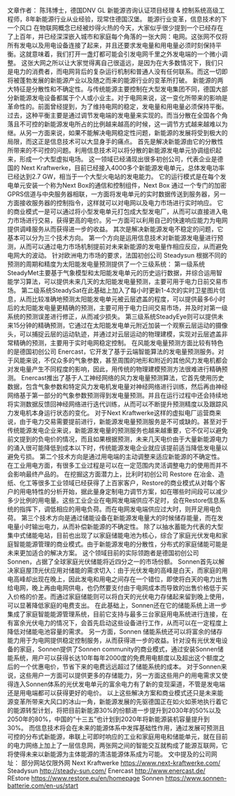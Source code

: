 文章作者：
陈玮博士，德国DNV GL 新能源咨询认证项目经理 & 控制系统高级工程师，8年新能源行业从业经验，现常住德国汉堡。
能源行业变革，信息技术的下一个风口
在物联网概念已经被炒得火热的今天，大家似乎很少提到一个已经存在了上百年，并已经深深嵌入城市和家庭每个角落的一张大网：电网。这张网不仅将所有发电以及用电设备连接了起来，并且还要求发电量和用电量必须时刻保持平衡。这就意味着，我们打开一盏灯都可能会引发电网千里之外发电端的一个微小调整。
这张大网之所以让大家觉得离自己很遥远，是因为在大多数情况下，我们只是电力的消费者，而电网背后的复杂运行机制和普通人没有任何联系。而这一切即将被蓬勃发展的新能源产业以及随之而来的能源行业的变革所打破。
新能源的两大特征是分散性和不确定性。与传统能源主要控制在大型发电集团不同，德国大部分新能源发电设备都属于个人或小业主。对于电网来说，这一变化所带来的影响是革命性的。前面曾经提到，为了维持电网的稳定，发电量和用电量必须保持平衡。
过去，这种平衡主要是通过调节发电端的发电量来实现的。而当分散在全国各个角落且不可控的新能源发电所占的比例越来越高的时候，这一调节方式越来越难以为继。从另一方面来说，如果不能解决电网稳定性问题，新能源的发展将受到极大的局限，而这正是信息技术可以大显身手的痛点。
首先是解决新能源由它的分散性所带来的不可控的问题。利用信息技术可以将分散的新能源发电单元协调组织起来，形成一个大型虚拟电场。
这一领域已经涌现出很多初创公司，代表企业是德国的 Next Kraftwerke，目前已经接入4000多个新能源发电单元，总体发电功率已经达到2.7 GW，相当于一个大型火电站的发电能力。
它的运行模式是在每个发电单元安装一个称为Next Box的通信和控制组件，Next Box 通过一个专门的加密GPRS信道与中央服务器相联，一方面将发电单元的实时数据传送到服务器，另一方面接收服务器的控制指令，这样就可以对电网以及电力市场进行实时响应。
它的商业模式一是可以通过将小型发电单元打包成大型发电厂，从而可以直接进入电力市场进行交易，获得更高的电价。另一方面可以利用自己的快速响应能力为电网提供调峰服务从而获得进一步的收益。
其次是解决新能源发电不稳定的问题，它基本可以分为三个技术方向。
第一个方向是运用信息技术对新能源发电量进行预测，从而可以通过电力市场机制提前对未来新能源的发电量作相应反应，从而避免电网大的波动。
针对欧洲电力市场的要求，法国初创公司 Steadysun 根据不同的预测的周期和精度为太阳能发电量预测提供了一个三级系统：
第一级系统SteadyMet主要基于气象模型和太阳能发电单元的历史运行数据，并综合运用智能学习算法，可以提供未来几天的太阳能发电量预测，主要可用于电力日前交易市场。
第二级系统SteadySat在此基础上加入了每小时更新1-4次的实时卫星图片信息，从而比较准确地预测太阳能发电单元被云层遮盖的程度，可以提供最多6小时后的太阳能发电量更精确的预测，主要可用于电力日间交易市场，并及时对第一级系统的预测误差进行修正，从而减少损失。
第三级系统SteadyEye则可以提供未来15分钟的精确预测，它通过在太阳能发电单元附近加装一个观察云层运动的摄像头，可以捕捉云层的运动轨迹，并通过对云层运动的物理建模，实现对云层遮盖非常精确的预测，主要用于实时电网稳定控制。
在风能发电量预测方面比较有特色的是德国初创公司 Enercast，它开发了基于云端智能算法的发电量预测服务。对于风能来说，不仅众多的气象参数，甚至周围的地形和附近的其他风力发电机都会对发电量产生不同程度的影响，因此，用传统的物理建模预测方法很难进行精确预测。
Enercast推出了基于人工神经网络的风力发电量预测算法，它首先使用历史数据，包含气象参数和特定风力发电机发电量对神经网络进行训练，然后再由神经网络基于第一部分的气象参数预测得到发电量预测。并且在运行过程中还会持续地将实测数据反馈回神经网络进行迭代训练，从而可以不断提升预测精度以及跟踪风力发电机本身运行状态的变化。
对于Next Kraftwerke这样的虚拟电厂运营商来说，由于电力交易需要提前进行，新能源发电量预测服务是不可或缺的。甚至对于传统能源发电企业来说，新能源发电量的预测服务也越来越重要，它不仅可以避免前文提到的负电价的情况，而且如果根据预测，未来几天电价由于大量新能源电力的涌入很可能降低到成本以下时，传统能源发电企业就应该提前适当降低发电量以避免亏损。
第二个技术方向是通过用电端的主动调整来适应新能源的不确定性。在工业用电方面，有很多工业过程是可以在一定范围内灵活调整电力的使用而并不会影响最终产品的。
在挖掘这方面潜力上，比利时初创公司 Restore 在冶金、造纸、化工等很多工业领域已经获得了上百家客户，Restore的商业模式从对每个客户的用电特性的分析开始，据此量身定制电力调节方案，如在哪些时间段可以减少多少比例的用电量。这些工业企业在电网发电端供应不足时，会在Restore信息系统的指挥下，调低相应的用电负荷。而在电网发电端供应过大时，则开足用电负荷。
第三个技术方向是通过储能设备在新能源发电量大的时候储存能量，而在发电量小时输出电力，从而补偿新能源的不确定性。
除了以抽水蓄能为代表的大型集中式储能电站，目前也出现了以家庭储能电池为核心，综合了家庭光伏发电和家庭智能能源管理的商业模式。由于新能源发电的分散性，分布式的家庭储能可能是未来更加适合的解决方案。
这个领域目前的实际领跑者是德国初创公司 Sonnen，占据了全球家庭光伏储能将近四分之一的市场份额。
Sonnen首先以解决家庭屋顶光伏应用对储能的需求切入：由于光伏发电的高峰是白天，而家庭的用电高峰却出现在晚上，因此发电和用电之间存在一个错位，即使将白天的电力出售给电网，晚上再由电网供电，也仍然要支付由于电网成本而导致的出售价格低于买入价格的价差。而通过家庭储能则可以将白天的光伏电力存储起来留到晚上使用，可以显著降低家庭的电费支出。
在此基础上，Sonnen还在它的储能系统上进一步集成了家庭智能能源管理系统，目前它支持与最多三台家庭用电系统进行连接，在有富余光伏电力的情况下，会首先启动这些设备进行工作，从而可以在一定程度上降低对储能电池容量的需求。
另一方面，Sonnen 储能系统还可以将富余的储存能力用于为电网提供稳定控制服务，从而获得进一步的收益。针对没有光伏发电设备的家庭，Sonnen提供了Sonnen community的商业模式，通过安装Sonnen储能系统，用户可以获得长达10年每年2000度的免费用电额度以及超出这个额度之后的一个优惠电价，节省下来的电费远远超过了储能系统的成本。
对于Sonnen来说，这些用户一方面可以提供更多的存储能力，另一方面这些用户的用电需求又使得连入Sonnen体系的光伏发电单元的富余电力有了新的变现渠道，不管是发电端还是用电端都可以获得更好的电价。
以上这些解决方案和商业模式还只是未来能源变革所带来大风口的冰山一角，新能源发展的先驱德国正在如火如荼地执行着它的能源转型计划，将把目前新能源30%的份额进一步提升到2030年的50%以及2050年的80%，中国的“十三五”也计划到2020年将新能源装机容量提升到30%。
而信息技术将会在未来的能源体系中发挥基础性作用，通过发展可预测且可控的分布式新能源，串联上可即时响应的工业和家庭用电和储能单元，就在目前的电力网络上加上了一层信息网，两张网之间的智能交互就构成了能源互联网，它将使得未来以新能源为主体能源的清洁能源体系成为可能。
文中提及的公司网址：
部分网站仅限外网
Next Kraftwerke
https://www.next-kraftwerke.com/
Steadysun
http://steady-sun.com/
Enercast
http://www.enercast.de/
REstore
https://www.restore.eu/en/homepage
Sonnen
https://www.sonnen-batterie.com/en-us/start
